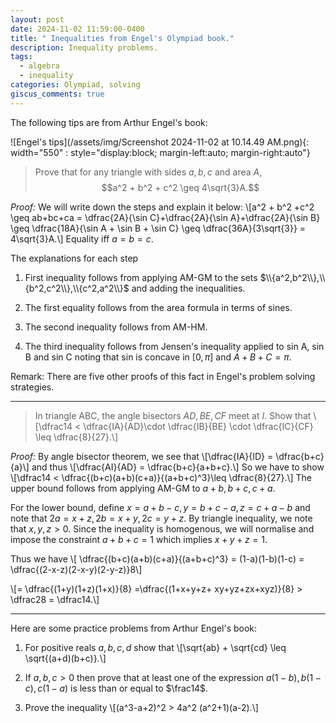 ```yaml
---
layout: post
date: 2024-11-02 11:59:00-0400
title: " Inequalities from Engel's Olympiad book."
description: Inequality problems.
tags:
  - algebra
  - inequality
categories: Olympiad, solving
giscus_comments: true
---
```


The following tips are from Arthur Engel's book:

![Engel's tips](/assets/img/Screenshot 2024-11-02 at 10.14.49 AM.png){: width="550" : style="display:block; margin-left:auto; margin-right:auto"}

> Prove that for any triangle with sides $a,b,c$ and area $A$, $$a^2 + b^2 + c^2 \geq 4\sqrt{3}A.$$

_Proof:_ We will write down the steps and explain it below: \\[a^2 + b^2 +c^2 \geq ab+bc+ca = \dfrac{2A}{\sin C}+\dfrac{2A}{\sin A}+\dfrac{2A}{\sin B} \geq \dfrac{18A}{\sin A + \sin B + \sin C} \geq \dfrac{36A}{3\sqrt{3}} = 4\sqrt{3}A.\\]
Equality iff $a=b=c$.

The explanations for each step

1. First inequality follows from applying AM-GM to the sets $\\{a^2,b^2\\},\\{b^2,c^2\\},\\{c^2,a^2\\}$ and adding the inequalities.

2. The first equality follows from the area formula in terms of sines.

3. The second inequality follows from AM-HM.

4. The third inequality follows from Jensen's inequality applied to sin A, sin B and sin C noting that sin is concave in $[0,\pi]$ and $A+B+C=\pi$.

Remark: There are five other proofs of this fact in Engel's problem solving strategies.

---

> In triangle ABC, the angle bisectors $AD, BE, CF$ meet at $I$. Show that \\[\dfrac14 < \dfrac{IA}{AD}\cdot \dfrac{IB}{BE} \cdot \dfrac{IC}{CF} \leq \dfrac{8}{27}.\\]

_Proof:_ By angle bisector theorem, we see that \\[\dfrac{IA}{ID} = \dfrac{b+c}{a}\\] and thus \\[\dfrac{AI}{AD} = \dfrac{b+c}{a+b+c}.\\] So we have to show \\[\dfrac14 < \dfrac{(b+c)(a+b)(c+a)}{(a+b+c)^3}\leq \dfrac{8}{27}.\\]
The upper bound follows from applying AM-GM to $a+b,b+c,c+a$.

For the lower bound, define
$x = a+b-c, y=b+c-a, z=c+a-b$ and note that $2a = x+z, 2b=x+y, 2c=y+z.$
By triangle inequality, we note that $x,y,z>0.$ Since the inequality is homogenous, we will normalise and impose the constraint $a+b+c=1$ which implies $x+y+z=1$.

Thus we have
\\[ \dfrac{(b+c)(a+b)(c+a)}{(a+b+c)^3} = (1-a)(1-b)(1-c) = \dfrac{(2-x-z)(2-x-y)(2-y-z)}8\\]

\\[= \dfrac{(1+y)(1+z)(1+x)}{8} =\dfrac{(1+x+y+z+ xy+yz+zx+xyz)}{8} > \dfrac28 = \dfrac14.\\]

---

Here are some practice problems from Arthur Engel's book:

1. For positive reals $a,b,c,d$ show that \\[\sqrt{ab} + \sqrt{cd} \leq \sqrt{(a+d)(b+c)}.\\]

2. If $a,b,c >0$ then prove that at least one of the expression $a(1-b),b(1-c),c(1-a)$ is less than or equal to $\frac14$.

3. Prove the inequality \\[(a^3-a+2)^2 > 4a^2 (a^2+1)(a-2).\\]
